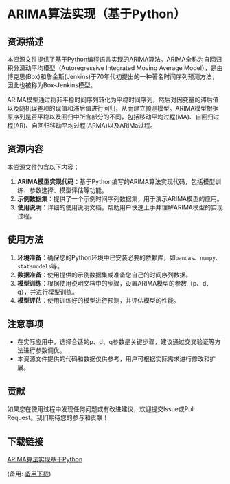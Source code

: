 # ARIMA算法实现（基于Python）

## 资源描述

本资源文件提供了基于Python编程语言实现的ARIMA算法。ARIMA全称为自回归积分滑动平均模型（Autoregressive Integrated Moving Average Model），是由博克思(Box)和詹金斯(Jenkins)于70年代初提出的一种著名时间序列预测方法，因此也被称为Box-Jenkins模型。

ARIMA模型通过将非平稳时间序列转化为平稳时间序列，然后对因变量的滞后值以及随机误差项的现值和滞后值进行回归，从而建立预测模型。ARIMA模型根据原序列是否平稳以及回归中所含部分的不同，包括移动平均过程(MA)、自回归过程(AR)、自回归移动平均过程(ARMA)以及ARIMa过程。

## 资源内容

本资源文件包含以下内容：

1. **ARIMA模型实现代码**：基于Python编写的ARIMA算法实现代码，包括模型训练、参数选择、模型评估等功能。
2. **示例数据集**：提供了一个示例时间序列数据集，用于演示ARIMA模型的应用。
3. **使用说明**：详细的使用说明文档，帮助用户快速上手并理解ARIMA模型的实现过程。

## 使用方法

1. **环境准备**：确保您的Python环境中已安装必要的依赖库，如`pandas`、`numpy`、`statsmodels`等。
2. **数据准备**：使用提供的示例数据集或准备您自己的时间序列数据。
3. **模型训练**：根据使用说明文档中的步骤，设置ARIMA模型的参数（p、d、q），并进行模型训练。
4. **模型评估**：使用训练好的模型进行预测，并评估模型的性能。

## 注意事项

- 在实际应用中，选择合适的p、d、q参数是关键步骤，建议通过交叉验证等方法进行参数调优。
- 本资源文件提供的代码和数据仅供参考，用户可根据实际需求进行修改和扩展。

## 贡献

如果您在使用过程中发现任何问题或有改进建议，欢迎提交Issue或Pull Request。我们期待您的参与和贡献！

## 下载链接
[ARIMA算法实现基于Python](https://pan.quark.cn/s/c71bcf53df60) 

(备用: [备用下载](https://pan.baidu.com/s/1fn-V_O2ZES1J2Xit_-1Q5w?pwd=1234))
